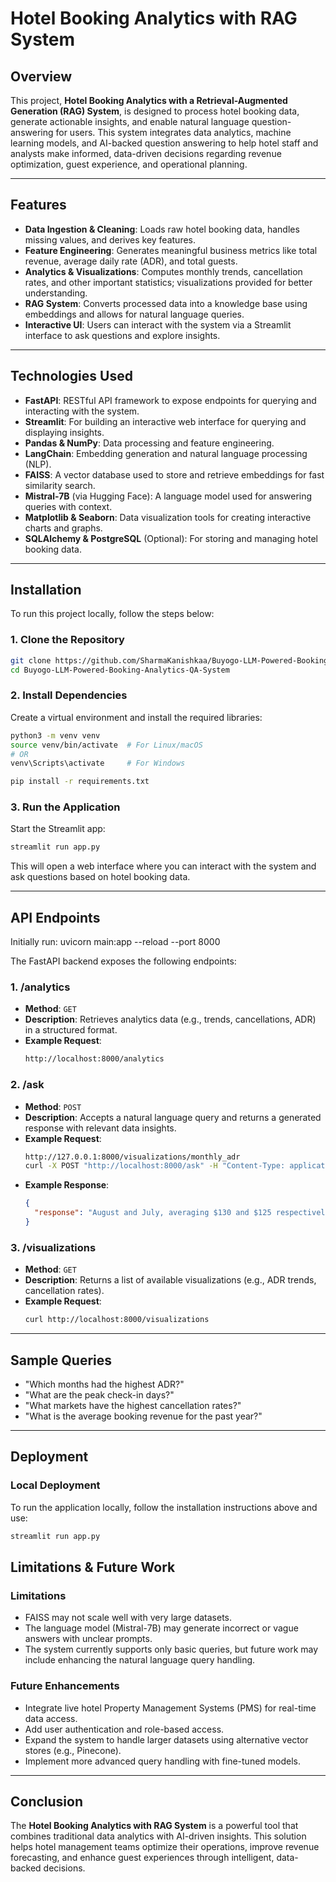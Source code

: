 # Hotel Booking Analytics with RAG System

## Overview

This project, **Hotel Booking Analytics with a Retrieval-Augmented Generation (RAG) System**, is designed to process hotel booking data, generate actionable insights, and enable natural language question-answering for users. This system integrates data analytics, machine learning models, and AI-backed question answering to help hotel staff and analysts make informed, data-driven decisions regarding revenue optimization, guest experience, and operational planning.

---

## Features

- **Data Ingestion & Cleaning**: Loads raw hotel booking data, handles missing values, and derives key features.
- **Feature Engineering**: Generates meaningful business metrics like total revenue, average daily rate (ADR), and total guests.
- **Analytics & Visualizations**: Computes monthly trends, cancellation rates, and other important statistics; visualizations provided for better understanding.
- **RAG System**: Converts processed data into a knowledge base using embeddings and allows for natural language queries.
- **Interactive UI**: Users can interact with the system via a Streamlit interface to ask questions and explore insights.

---

## Technologies Used

- **FastAPI**: RESTful API framework to expose endpoints for querying and interacting with the system.
- **Streamlit**: For building an interactive web interface for querying and displaying insights.
- **Pandas & NumPy**: Data processing and feature engineering.
- **LangChain**: Embedding generation and natural language processing (NLP).
- **FAISS**: A vector database used to store and retrieve embeddings for fast similarity search.
- **Mistral-7B** (via Hugging Face): A language model used for answering queries with context.
- **Matplotlib & Seaborn**: Data visualization tools for creating interactive charts and graphs.
- **SQLAlchemy & PostgreSQL** (Optional): For storing and managing hotel booking data.

---

## Installation

To run this project locally, follow the steps below:

### 1. Clone the Repository

```bash
git clone https://github.com/SharmaKanishkaa/Buyogo-LLM-Powered-Booking-Analytics-QA-System.git
cd Buyogo-LLM-Powered-Booking-Analytics-QA-System
```

### 2. Install Dependencies

Create a virtual environment and install the required libraries:

```bash
python3 -m venv venv
source venv/bin/activate  # For Linux/macOS
# OR
venv\Scripts\activate     # For Windows

pip install -r requirements.txt
```

### 3. Run the Application

Start the Streamlit app:

```bash
streamlit run app.py
```

This will open a web interface where you can interact with the system and ask questions based on hotel booking data.

---

## API Endpoints

Initially run: uvicorn main:app --reload --port 8000

The FastAPI backend exposes the following endpoints:

### 1. **/analytics**

- **Method**: `GET`
- **Description**: Retrieves analytics data (e.g., trends, cancellations, ADR) in a structured format.
- **Example Request**: 
  ```bash
  http://localhost:8000/analytics
  ```

### 2. **/ask**

- **Method**: `POST`
- **Description**: Accepts a natural language query and returns a generated response with relevant data insights.
- **Example Request**:
  ```bash
  http://127.0.0.1:8000/visualizations/monthly_adr
  curl -X POST "http://localhost:8000/ask" -H "Content-Type: application/json" -d '{"query": "Which months had the highest ADR?"}'
  ```
- **Example Response**:
  ```json
  {
    "response": "August and July, averaging $130 and $125 respectively."
  }
  ```

### 3. **/visualizations**

- **Method**: `GET`
- **Description**: Returns a list of available visualizations (e.g., ADR trends, cancellation rates).
- **Example Request**:
  ```bash
  curl http://localhost:8000/visualizations
  ```

---

## Sample Queries

- "Which months had the highest ADR?"
- "What are the peak check-in days?"
- "What markets have the highest cancellation rates?"
- "What is the average booking revenue for the past year?"

---

## Deployment

### Local Deployment

To run the application locally, follow the installation instructions above and use:

```bash
streamlit run app.py
```

## Limitations & Future Work

### Limitations
- FAISS may not scale well with very large datasets.
- The language model (Mistral-7B) may generate incorrect or vague answers with unclear prompts.
- The system currently supports only basic queries, but future work may include enhancing the natural language query handling.

### Future Enhancements
- Integrate live hotel Property Management Systems (PMS) for real-time data access.
- Add user authentication and role-based access.
- Expand the system to handle larger datasets using alternative vector stores (e.g., Pinecone).
- Implement more advanced query handling with fine-tuned models.

---

## Conclusion

The **Hotel Booking Analytics with RAG System** is a powerful tool that combines traditional data analytics with AI-driven insights. This solution helps hotel management teams optimize their operations, improve revenue forecasting, and enhance guest experiences through intelligent, data-backed decisions.
